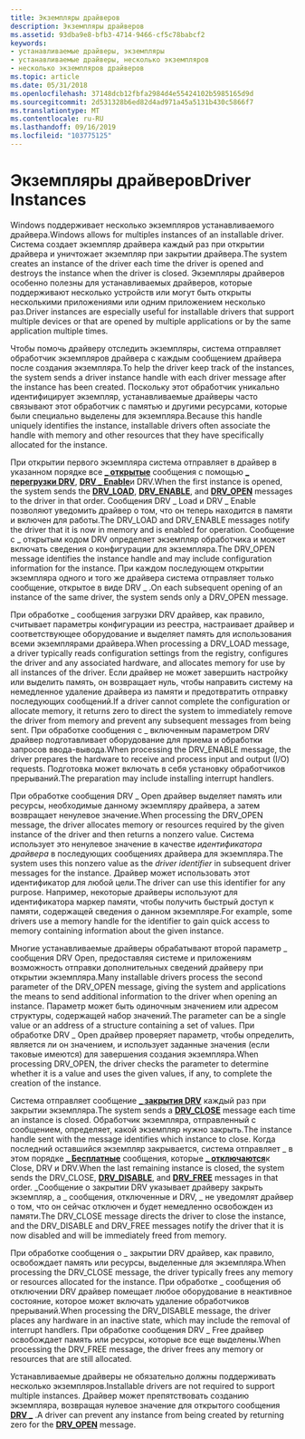 ```yaml
---
title: Экземпляры драйверов
description: Экземпляры драйверов
ms.assetid: 93dba9e8-bfb3-4714-9466-cf5c78babcf2
keywords:
- устанавливаемые драйверы, экземпляры
- устанавливаемые драйверы, несколько экземпляров
- несколько экземпляров драйверов
ms.topic: article
ms.date: 05/31/2018
ms.openlocfilehash: 37148dcb12fbfa2984d4e55424102b5985165d9d
ms.sourcegitcommit: 2d531328b6ed82d4ad971a45a5131b430c5866f7
ms.translationtype: MT
ms.contentlocale: ru-RU
ms.lasthandoff: 09/16/2019
ms.locfileid: "103775125"
---
```

# <a name="driver-instances"></a><span data-ttu-id="f6365-106">Экземпляры драйверов</span><span class="sxs-lookup"><span data-stu-id="f6365-106">Driver Instances</span></span>

<span data-ttu-id="f6365-107">Windows поддерживает несколько экземпляров устанавливаемого драйвера.</span><span class="sxs-lookup"><span data-stu-id="f6365-107">Windows allows for multiples instances of an installable driver.</span></span> <span data-ttu-id="f6365-108">Система создает экземпляр драйвера каждый раз при открытии драйвера и уничтожает экземпляр при закрытии драйвера.</span><span class="sxs-lookup"><span data-stu-id="f6365-108">The system creates an instance of the driver each time the driver is opened and destroys the instance when the driver is closed.</span></span> <span data-ttu-id="f6365-109">Экземпляры драйверов особенно полезны для устанавливаемых драйверов, которые поддерживают несколько устройств или могут быть открыты несколькими приложениями или одним приложением несколько раз.</span><span class="sxs-lookup"><span data-stu-id="f6365-109">Driver instances are especially useful for installable drivers that support multiple devices or that are opened by multiple applications or by the same application multiple times.</span></span>

<span data-ttu-id="f6365-110">Чтобы помочь драйверу отследить экземпляры, система отправляет обработчик экземпляров драйвера с каждым сообщением драйвера после создания экземпляра.</span><span class="sxs-lookup"><span data-stu-id="f6365-110">To help the driver keep track of the instances, the system sends a driver instance handle with each driver message after the instance has been created.</span></span> <span data-ttu-id="f6365-111">Поскольку этот обработчик уникально идентифицирует экземпляр, устанавливаемые драйверы часто связывают этот обработчик с памятью и другими ресурсами, которые были специально выделены для экземпляра.</span><span class="sxs-lookup"><span data-stu-id="f6365-111">Because this handle uniquely identifies the instance, installable drivers often associate the handle with memory and other resources that they have specifically allocated for the instance.</span></span>

<span data-ttu-id="f6365-112">При открытии первого экземпляра система отправляет в драйвер в указанном порядке все [**\_ открытые**](drv-open.md) сообщения с помощью [**\_ перегрузки DRV**](drv-load.md), [**DRV \_ Enable**](drv-enable.md)и DRV.</span><span class="sxs-lookup"><span data-stu-id="f6365-112">When the first instance is opened, the system sends the [**DRV\_LOAD**](drv-load.md), [**DRV\_ENABLE**](drv-enable.md), and [**DRV\_OPEN**](drv-open.md) messages to the driver in that order.</span></span> <span data-ttu-id="f6365-113">Сообщения DRV \_ Load и DRV \_ Enable позволяют уведомить драйвер о том, что он теперь находится в памяти и включен для работы.</span><span class="sxs-lookup"><span data-stu-id="f6365-113">The DRV\_LOAD and DRV\_ENABLE messages notify the driver that it is now in memory and is enabled for operation.</span></span> <span data-ttu-id="f6365-114">Сообщение с \_ открытым кодом DRV определяет экземпляр обработчика и может включать сведения о конфигурации для экземпляра.</span><span class="sxs-lookup"><span data-stu-id="f6365-114">The DRV\_OPEN message identifies the instance handle and may include configuration information for the instance.</span></span> <span data-ttu-id="f6365-115">При каждом последующем открытии экземпляра одного и того же драйвера система отправляет только сообщение, открытое в виде DRV \_ .</span><span class="sxs-lookup"><span data-stu-id="f6365-115">On each subsequent opening of an instance of the same driver, the system sends only a DRV\_OPEN message.</span></span>

<span data-ttu-id="f6365-116">При обработке \_ сообщения загрузки DRV драйвер, как правило, считывает параметры конфигурации из реестра, настраивает драйвер и соответствующее оборудование и выделяет память для использования всеми экземплярами драйвера.</span><span class="sxs-lookup"><span data-stu-id="f6365-116">When processing a DRV\_LOAD message, a driver typically reads configuration settings from the registry, configures the driver and any associated hardware, and allocates memory for use by all instances of the driver.</span></span> <span data-ttu-id="f6365-117">Если драйвер не может завершить настройку или выделить память, он возвращает нуль, чтобы направить систему на немедленное удаление драйвера из памяти и предотвратить отправку последующих сообщений.</span><span class="sxs-lookup"><span data-stu-id="f6365-117">If a driver cannot complete the configuration or allocate memory, it returns zero to direct the system to immediately remove the driver from memory and prevent any subsequent messages from being sent.</span></span> <span data-ttu-id="f6365-118">При обработке сообщения с \_ включенным параметром DRV драйвер подготавливает оборудование для приема и обработки запросов ввода-вывода.</span><span class="sxs-lookup"><span data-stu-id="f6365-118">When processing the DRV\_ENABLE message, the driver prepares the hardware to receive and process input and output (I/O) requests.</span></span> <span data-ttu-id="f6365-119">Подготовка может включать в себя установку обработчиков прерываний.</span><span class="sxs-lookup"><span data-stu-id="f6365-119">The preparation may include installing interrupt handlers.</span></span>

<span data-ttu-id="f6365-120">При обработке сообщения DRV \_ Open драйвер выделяет память или ресурсы, необходимые данному экземпляру драйвера, а затем возвращает ненулевое значение.</span><span class="sxs-lookup"><span data-stu-id="f6365-120">When processing the DRV\_OPEN message, the driver allocates memory or resources required by the given instance of the driver and then returns a nonzero value.</span></span> <span data-ttu-id="f6365-121">Система использует это ненулевое значение в качестве *идентификатора драйвера* в последующих сообщениях драйвера для экземпляра.</span><span class="sxs-lookup"><span data-stu-id="f6365-121">The system uses this nonzero value as the *driver identifier* in subsequent driver messages for the instance.</span></span> <span data-ttu-id="f6365-122">Драйвер может использовать этот идентификатор для любой цели.</span><span class="sxs-lookup"><span data-stu-id="f6365-122">The driver can use this identifier for any purpose.</span></span> <span data-ttu-id="f6365-123">Например, некоторые драйверы используют для идентификатора маркер памяти, чтобы получить быстрый доступ к памяти, содержащей сведения о данном экземпляре.</span><span class="sxs-lookup"><span data-stu-id="f6365-123">For example, some drivers use a memory handle for the identifier to gain quick access to memory containing information about the given instance.</span></span>

<span data-ttu-id="f6365-124">Многие устанавливаемые драйверы обрабатывают второй параметр \_ сообщения DRV Open, предоставляя системе и приложениям возможность отправки дополнительных сведений драйверу при открытии экземпляра.</span><span class="sxs-lookup"><span data-stu-id="f6365-124">Many installable drivers process the second parameter of the DRV\_OPEN message, giving the system and applications the means to send additional information to the driver when opening an instance.</span></span> <span data-ttu-id="f6365-125">Параметр может быть одиночным значением или адресом структуры, содержащей набор значений.</span><span class="sxs-lookup"><span data-stu-id="f6365-125">The parameter can be a single value or an address of a structure containing a set of values.</span></span> <span data-ttu-id="f6365-126">При обработке DRV \_ Open драйвер проверяет параметр, чтобы определить, является ли он значением, и использует заданные значения (если таковые имеются) для завершения создания экземпляра.</span><span class="sxs-lookup"><span data-stu-id="f6365-126">When processing DRV\_OPEN, the driver checks the parameter to determine whether it is a value and uses the given values, if any, to complete the creation of the instance.</span></span>

<span data-ttu-id="f6365-127">Система отправляет сообщение [**\_ закрытия DRV**](drv-close.md) каждый раз при закрытии экземпляра.</span><span class="sxs-lookup"><span data-stu-id="f6365-127">The system sends a [**DRV\_CLOSE**](drv-close.md) message each time an instance is closed.</span></span> <span data-ttu-id="f6365-128">Обработчик экземпляра, отправленный с сообщением, определяет, какой экземпляр нужно закрыть.</span><span class="sxs-lookup"><span data-stu-id="f6365-128">The instance handle sent with the message identifies which instance to close.</span></span> <span data-ttu-id="f6365-129">Когда последний оставшийся экземпляр закрывается, система отправляет \_ в этом порядке [**\_ Бесплатные**](drv-free.md) сообщения, которые [**\_ отключаются**](drv-disable.md)к Close, DRV и DRV.</span><span class="sxs-lookup"><span data-stu-id="f6365-129">When the last remaining instance is closed, the system sends the DRV\_CLOSE, [**DRV\_DISABLE**](drv-disable.md), and [**DRV\_FREE**](drv-free.md) messages in that order.</span></span> <span data-ttu-id="f6365-130">\_Сообщение о закрытии DRV указывает драйверу закрыть экземпляр, а \_ сообщения, отключенные и DRV, \_ не уведомлят драйвер о том, что он сейчас отключен и будет немедленно освобожден из памяти.</span><span class="sxs-lookup"><span data-stu-id="f6365-130">The DRV\_CLOSE message directs the driver to close the instance, and the DRV\_DISABLE and DRV\_FREE messages notify the driver that it is now disabled and will be immediately freed from memory.</span></span>

<span data-ttu-id="f6365-131">При обработке сообщения о \_ закрытии DRV драйвер, как правило, освобождает память или ресурсы, выделенные для экземпляра.</span><span class="sxs-lookup"><span data-stu-id="f6365-131">When processing the DRV\_CLOSE message, the driver typically frees any memory or resources allocated for the instance.</span></span> <span data-ttu-id="f6365-132">При обработке \_ сообщения об отключении DRV драйвер помещает любое оборудование в неактивное состояние, которое может включать удаление обработчиков прерываний.</span><span class="sxs-lookup"><span data-stu-id="f6365-132">When processing the DRV\_DISABLE message, the driver places any hardware in an inactive state, which may include the removal of interrupt handlers.</span></span> <span data-ttu-id="f6365-133">При обработке сообщения DRV \_ Free драйвер освобождает память или ресурсы, которые все еще выделены.</span><span class="sxs-lookup"><span data-stu-id="f6365-133">When processing the DRV\_FREE message, the driver frees any memory or resources that are still allocated.</span></span>

<span data-ttu-id="f6365-134">Устанавливаемые драйверы не обязательно должны поддерживать несколько экземпляров.</span><span class="sxs-lookup"><span data-stu-id="f6365-134">Installable drivers are not required to support multiple instances.</span></span> <span data-ttu-id="f6365-135">Драйвер может препятствовать созданию экземпляра, возвращая нулевое значение для открытого сообщения [**DRV \_**](drv-open.md) .</span><span class="sxs-lookup"><span data-stu-id="f6365-135">A driver can prevent any instance from being created by returning zero for the [**DRV\_OPEN**](drv-open.md) message.</span></span>

 

 




